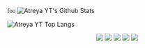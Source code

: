<span style="font-family: 'Diwas Atreya';">foo</span>
![Atreya YT's Github Stats](https://github-readme-stats.vercel.app/api?username=diwasatreya&show_icons=true&theme=tokyonight)

![Atreya YT Top Langs](https://github-readme-stats.vercel.app/api/top-langs/?username=diwasatreya&theme=tokyonight)

<p align="center">
<img src="https://img.shields.io/badge/Node.JS-black?style=for-the-badge&logo=node.js" />
<img src="https://img.shields.io/badge/-HTML5-black?style=for-the-badge&logo=HTML5" />
<img src="https://img.shields.io/badge/CSS-black?style=for-the-badge&logo=css3&logoColor=#1572B6" />
<img src="https://img.shields.io/badge/Javascript-black?style=for-the-badge&logo=javascript" />
<img src="https://img.shields.io/badge/Font%20Awesome-black?style=for-the-badge&logo=Font%20Awesome" />
</p>
